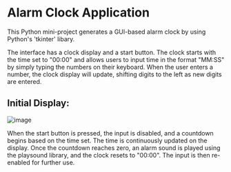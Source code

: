 <h1>Alarm Clock Application</h1>

  This Python mini-project generates a GUI-based alarm clock by using Python's 'tkinter' libary.

  The interface has a clock display and a start button. The clock starts with the time set to "00:00" and 
allows users to input time in the format "MM:SS" by simply typing the numbers on their keyboard. When the user 
enters a number, the clock display will update, shifting digits to the left as new digits are entered.

<h2>Initial Display:</h2>

![image](https://github.com/user-attachments/assets/c0109d22-7e32-4785-81d4-106ad9916500)

 
  When the start button is pressed, the input is disabled, and a countdown begins based on the time set. 
The time is continuously updated on the display. Once the countdown reaches zero, an alarm sound is played
using the playsound library, and the clock resets to "00:00". The input is then re-enabled for further use. 
